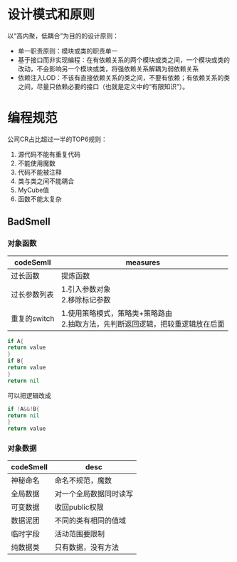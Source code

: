 
# 设计模式和原则

以“高内聚，低耦合”为目的的设计原则：
- 单一职责原则：模块或类的职责单一
- 基于接口而非实现编程：在有依赖关系的两个模块或类之间，一个模块或类的改动，不会影响另一个模块或类，将强依赖关系解耦为弱依赖关系
- 依赖注入LOD：不该有直接依赖关系的类之间，不要有依赖；有依赖关系的类之间，尽量只依赖必要的接口（也就是定义中的“有限知识”）。


# 编程规范

公司CR占比超过一半的TOP6规则：
1. 源代码不能有重复代码
2. 不能使用魔数
3. 代码不能被注释
4. 类与类之间不能耦合
5. MyCube值
6. 函数不能太复杂


## BadSmell

### 对象函数

| codeSemll | measures                                      |
| --------- | --------------------------------------------- |
| 过长函数      | 提炼函数                                          |
| 过长参数列表    | 1.引入参数对象<br>2.移除标记参数                          |
| 重复的switch | 1.使用策略模式，策略类+策略路由<br>2.抽取方法，先判断返回逻辑，把较重逻辑放在后面 |

```go
if A{
return value
}
if B{
return value
}
return nil
```

可以把逻辑改成
```go
if !A&&!B{
return nil
}
return value
```


### 对象数据

| codeSmell | desc        |
| --------- | ----------- |
| 神秘命名      | 命名不规范，魔数    |
| 全局数据      | 对一个全局数据同时读写 |
| 可变数据      | 收回public权限  |
| 数据泥团      | 不同的类有相同的值域  |
| 临时字段      | 活动范围要限制     |
| 纯数据类      | 只有数据，没有方法   |

 